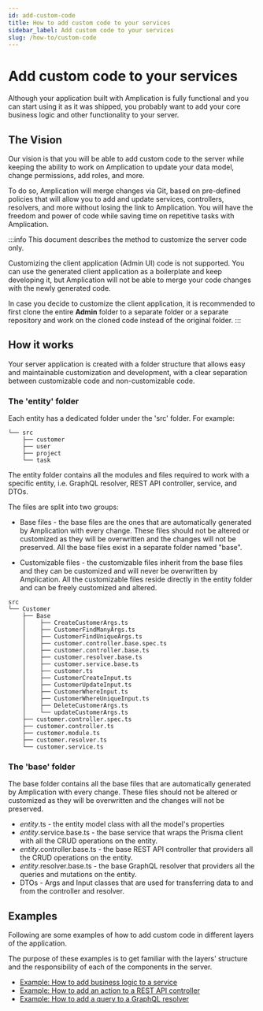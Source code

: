 ```yaml
---
id: add-custom-code
title: How to add custom code to your services
sidebar_label: Add custom code to your services
slug: /how-to/custom-code
---
```


# Add custom code to your services

Although your application built with Amplication is fully functional and you can start using it as it was shipped, you probably want to add your core business logic and other functionality to your server.

## The Vision

Our vision is that you will be able to add custom code to the server while keeping the ability to work on Amplication to update your data model, change permissions, add roles, and more.

To do so, Amplication will merge changes via Git, based on pre-defined policies that will allow you to add and update services, controllers, resolvers, and more without losing the link to Amplication. You will have the freedom and power of code while saving time on repetitive tasks with Amplication.

:::info
This document describes the method to customize the server code only.

Customizing the client application (Admin UI) code is not supported. You can use the generated client application as a boilerplate and keep developing it, but Amplication will not be able to merge your code changes with the newly generated code.

In case you decide to customize the client application, it is recommended to first clone the entire **Admin** folder to a separate folder or a separate repository and work on the cloned code instead of the original folder.
:::

## How it works

Your server application is created with a folder structure that allows easy and maintainable customization and development, with a clear separation between customizable code and non-customizable code.

### The 'entity' folder

Each entity has a dedicated folder under the 'src' folder.
For example:

```
└── src
	├── customer
	├── user
	├── project
	└── task
```

The entity folder contains all the modules and files required to work with a specific entity, i.e. GraphQL resolver, REST API controller, service, and DTOs.

The files are split into two groups:

- Base files - the base files are the ones that are automatically generated by Amplication with every change. These files should not be altered or customized as they will be overwritten and the changes will not be preserved. All the base files exist in a separate folder named "base".

- Customizable files - the customizable files inherit from the base files and they can be customized and will never be overwritten by Amplication. All the customizable files reside directly in the entity folder and can be freely customized and altered.

```
src
└── Customer
    ├── Base
    │    ├── CreateCustomerArgs.ts
    │    ├── CustomerFindManyArgs.ts
    │    ├── CustomerFindUniqueArgs.ts
    │    ├── customer.controller.base.spec.ts
    │    ├── customer.controller.base.ts
    │    ├── customer.resolver.base.ts
    │    ├── customer.service.base.ts
    │    ├── customer.ts
    │    ├── CustomerCreateInput.ts
    │    ├── CustomerUpdateInput.ts
    │    ├── CustomerWhereInput.ts
    │    ├── CustomerWhereUniqueInput.ts
    │    ├── DeleteCustomerArgs.ts
    │    └── updateCustomerArgs.ts
    ├── customer.controller.spec.ts
    ├── customer.controller.ts
    ├── customer.module.ts
    ├── customer.resolver.ts
    └── customer.service.ts

```

### The 'base' folder

The base folder contains all the base files that are automatically generated by Amplication with every change. These files should not be altered or customized as they will be overwritten and the changes will not be preserved.

- _entity_.ts - the entity model class with all the model's properties
- _entity_.service.base.ts - the base service that wraps the Prisma client with all the CRUD operations on the entity.
- _entity_.controller.base.ts - the base REST API controller that providers all the CRUD operations on the entity.
- _entity_.resolver.base.ts - the base GraphQL resolver that providers all the queries and mutations on the entity.
- DTOs - Args and Input classes that are used for transferring data to and from the controller and resolver.

## Examples

Following are some examples of how to add custom code in different layers of the application.

The purpose of these examples is to get familiar with the layers' structure and the responsibility of each of the components in the server.

- [Example: How to add business logic to a service](/docs/custom-code/business-logic)
- [Example: How to add an action to a REST API controller](/docs/custom-code/controller-action)
- [Example: How to add a query to a GraphQL resolver](/docs/custom-code/graphql-query)
